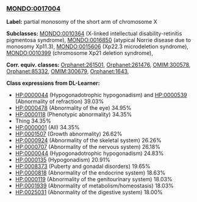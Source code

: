 
### [MONDO:0017004](http://purl.obolibrary.org/obo/MONDO_0017004)
**Label:** partial monosomy of the short arm of chromosome X

**Subclasses:** [MONDO:0010364](http://purl.obolibrary.org/obo/MONDO_0010364) (X-linked intellectual disability-retinitis pigmentosa syndrome), [MONDO:0016850](http://purl.obolibrary.org/obo/MONDO_0016850) (atypical Norrie disease due to monosomy Xp11.3), [MONDO:0015606](http://purl.obolibrary.org/obo/MONDO_0015606) (Xp22.3 microdeletion syndrome), [MONDO:0010399](http://purl.obolibrary.org/obo/MONDO_0010399) (chromosome Xp21 deletion syndrome), 

**Corr. equiv. classes:** [Orphanet:261501](http://www.orpha.net/ORDO/Orphanet_261501), [Orphanet:261476](http://www.orpha.net/ORDO/Orphanet_261476), [OMIM:300578](http://purl.obolibrary.org/obo/OMIM_300578), [Orphanet:85332](http://www.orpha.net/ORDO/Orphanet_85332), [OMIM:300679](http://purl.obolibrary.org/obo/OMIM_300679), [Orphanet:1643](http://www.orpha.net/ORDO/Orphanet_1643), 

**Class expressions from DL-Learner:**

- [HP:0000044](http://purl.obolibrary.org/obo/HP_0000044) (Hypogonadotrophic hypogonadism) and [HP:0000539](http://purl.obolibrary.org/obo/HP_0000539) (Abnormality of refraction) 39.03%
- [HP:0000478](http://purl.obolibrary.org/obo/HP_0000478) (Abnormality of the eye) 34.95%
- [HP:0000118](http://purl.obolibrary.org/obo/HP_0000118) (Phenotypic abnormality) 34.35%
- Thing 34.35%
- [HP:0000001](http://purl.obolibrary.org/obo/HP_0000001) (All) 34.35%
- [HP:0001507](http://purl.obolibrary.org/obo/HP_0001507) (Growth abnormality) 26.62%
- [HP:0000924](http://purl.obolibrary.org/obo/HP_0000924) (Abnormality of the skeletal system) 26.26%
- [HP:0000707](http://purl.obolibrary.org/obo/HP_0000707) (Abnormality of the nervous system) 26.18%
- [HP:0000044](http://purl.obolibrary.org/obo/HP_0000044) (Hypogonadotrophic hypogonadism) 24.83%
- [HP:0000135](http://purl.obolibrary.org/obo/HP_0000135) (Hypogonadism) 20.91%
- [HP:0008373](http://purl.obolibrary.org/obo/HP_0008373) (Puberty and gonadal disorders) 19.65%
- [HP:0000818](http://purl.obolibrary.org/obo/HP_0000818) (Abnormality of the endocrine system) 18.63%
- [HP:0000119](http://purl.obolibrary.org/obo/HP_0000119) (Abnormality of the genitourinary system) 18.03%
- [HP:0001939](http://purl.obolibrary.org/obo/HP_0001939) (Abnormality of metabolism/homeostasis) 18.03%
- [HP:0025031](http://purl.obolibrary.org/obo/HP_0025031) (Abnormality of the digestive system) 18.00%


